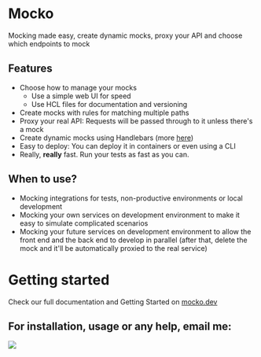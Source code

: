 # Mocko
Mocking made easy, create dynamic mocks, proxy your API and choose which endpoints to mock

## Features
- Choose how to manage your mocks
    - Use a simple web UI for speed
    - Use HCL files for documentation and versioning
- Create mocks with rules for matching multiple paths
- Proxy your real API: Requests will be passed through to it unless there's a mock
- Create dynamic mocks using Handlebars (more [here](https://mocko.dev/templating/))
- Easy to deploy: You can deploy it in containers or even using a CLI <!-- TODO reference for deploy doc -->
- Really, **really** fast. Run your tests as fast as you can.
## When to use?
- Mocking integrations for tests, non-productive environments or local development
- Mocking your own services on development environment to make it easy to simulate
complicated scenarios
- Mocking your future services on development environment to allow the front end and
the back end to develop in parallel (after that, delete the mock and it'll be automatically
proxied to the real service)

# Getting started
Check our full documentation and Getting Started on
[mocko.dev](https://cdt.one/WzuRdVq)

<!-- TODO contributing -->

<!-- ## Installation
### Docker Compose complete stack
Clone this repository and start docker compose:
```
git clone https://github.com/gabriel-pinheiro/mocko.git
cd mocko
sudo docker-compose up
```

Access http://localhost:8080/ for the UI. Mocks will be served on `localhost:8081`

To change settings, modify the configuration files on `./compose/config`. You might want to change
`./compose/config/proxy/.env` to enable proxied mode.
### Using Helm
Installation on your Kubernetes cluster using helm is pretty simple:

**Helm 3**
```
git clone https://github.com/gabriel-pinheiro/mocko.git
cd mocko

helm install mocko ./mocko-helm --set \
redis.host=YOUR.REDIS.HOST,\
redis.password=YOUR_REDIS_PASSWORD,\
proxy.uri=http://your-real-api.url/v1
```

**Helm 2**
```
git clone https://github.com/gabriel-pinheiro/mocko.git
cd mocko

helm install ./mocko-helm -n mocko --set \
redis.host=YOUR.REDIS.HOST,\
redis.password=YOUR_REDIS_PASSWORD,\
proxy.uri=http://your-real-api.url/v1
```
The other chart values you might want to change are:
| **Chart Value**     | **Description**                                                                                              | **Default**                              |
|---------------------|--------------------------------------------------------------------------------------------------------------|------------------------------------------|
| proxy.uri           | URL of your actual API which will be proxied by mocko, leave it blank to disable proxying                    | _blank_                                  |
| proxy.timeoutMillis | Milliseconds to wait for a response before replying with 504 Gateway Timeout                                 | 180000                                   |
| proxy.cors          | Set to true to override the cors rules defined by the API. Set to false to proxy OPTIONS requests to the API | true                                     |
| proxy.replicas      | Number of proxy replicas                                                                                     | 1                                        |
| redis.host          | Redis host                                                                                                   | redis-headless.default.svc.cluster.local |
| redis.port          | Redis port                                                                                                   | 6379                                     |
| redis.password      | Redis password                                                                                               | _blank_                                  |
| redis.database      | Redis database                                                                                               | 0                                        |

### Docker Compose standalone mode
Create a mocks folder in your project containing the [hcl mock definitions](https://github.com/gabriel-pinheiro/mocko/tree/master/mocko-proxy/examples) and add this service to your compose:
```yaml
version: '2'

services:
  mocko-proxy:
    image: 'gabrielctpinheiro/mocko-proxy:1.4.11'
    environment:
      - PROXY_BASE-URI=
    ports:
      - '8080:8080'
    volumes:
      - './mocks:/home/mocko/mocks'
```
You can set your API URL in the environment variable `PROXY_BASE-URI`.

Any setting can be changed from the environment variables.

## Usage
You can create, delete and update mocks in the UI when using the complete stack
mode (or when installing with helm).

For standalone mode check
[mocko-proxy's README.md](https://github.com/gabriel-pinheiro/mocko/blob/master/mocko-proxy/README.md)

For templating examples check
[mocko-proxy's examples](https://github.com/gabriel-pinheiro/mocko/tree/master/mocko-proxy/examples) -->

## For installation, usage or any help, email me:
![](https://cdn.codetunnel.net/gabrielpinheiro/email.png)
